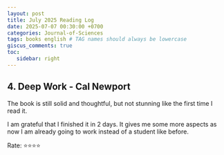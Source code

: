 ```yaml
---
layout: post
title: July 2025 Reading Log
date: 2025-07-07 00:30:00 +0700
categories: Journal-of-Sciences
tags: books english # TAG names should always be lowercase
giscus_comments: true
toc:
   sidebar: right
---
```




## 4. Deep Work - Cal Newport

The book is still solid and thoughtful, but not stunning like the first time I read it.

I am grateful that I finished it in 2 days. It gives me some more aspects as now I am already going to work instead of a student like before.

Rate: :star::star::star::star:

